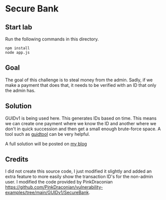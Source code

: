 # Secure Bank

## Start lab
Run the following commands in this directory.
```
npm install
node app.js
```

## Goal
The goal of this challenge is to steal money from the admin. 
Sadly, if we make a payment that does that, it needs to be verified with an ID that only the admin has.

## Solution
GUIDv1 is being used here. This generates IDs based on time.
This means we can create one payment where we know the ID and another where we don't in quick succession and then get a small enough brute-force space.
A tool such as [guidtool](https://github.com/intruder-io/guidtool) can be very helpful.

A full solution will be posted on [my blog](https://blog.haicen.me)

## Credits

I did not create this source code, I just modified it slightly and added an extra feature to more easily show the transaction ID's for the non-admin user.
I modified the code provided by PinkDraconian https://github.com/PinkDraconian/vulnerability-examples/tree/main/GUIDv1/SecureBank.
